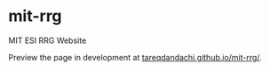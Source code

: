 # mit-rrg
MIT ESI RRG Website

Preview the page in development at [tareqdandachi.github.io/mit-rrg/](https://tareqdandachi.github.io/mit-rrg/).
